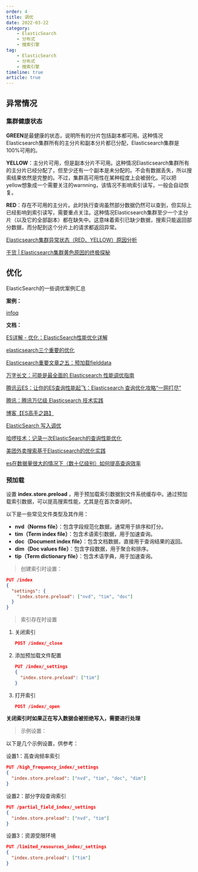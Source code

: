 ```yaml
---
order: 4
title: 调优
date: 2022-03-22
category: 
    - ElasticSearch
    - 分布式
    - 搜索引擎
tag: 
    - ElasticSearch
    - 分布式
    - 搜索引擎
timeline: true
article: true	
---
```


## 异常情况

### 集群健康状态

**GREEN**是最健康的状态，说明所有的分片包括副本都可用。这种情况Elasticsearch集群所有的主分片和副本分片都已分配，Elasticsearch集群是100%可用的。

**YELLOW**：主分片可用，但是副本分片不可用。这种情况Elasticsearch集群所有的主分片已经分配了，但至少还有一个副本是未分配的。不会有数据丢失，所以搜索结果依然是完整的。不过，集群高可用性在某种程度上会被弱化。可以把yellow想象成一个需要关注的warnning，该情况不影响索引读写，一般会自动恢复。

**RED**：存在不可用的主分片。此时执行查询虽然部分数据仍然可以查到，但实际上已经影响到索引读写，需要重点关注。这种情况Elasticsearch集群至少一个主分片（以及它的全部副本）都在缺失中。这意味着索引已缺少数据，搜索只能返回部分数据，而分配到这个分片上的请求都返回异常。

[Elasticsearch集群异常状态（RED、YELLOW）原因分析](https://cloud.tencent.com/developer/article/1803943)

[干货 | Elasticsearch集群黄色原因的终极探秘](https://blog.csdn.net/laoyang360/article/details/81271491)

## 优化

ElasticSearch的一些调优案例汇总

**案例：**

[infoq](https://www.infoq.cn/article/wymrl5h80sfawg8u7ede)

**文档：**

[ES详解 - 优化：ElasticSearch性能优化详解](https://www.pdai.tech/md/db/nosql-es/elasticsearch-y-peformance.html)

[elasticsearch三个重要的优化](https://zhaoyanblog.com/archives/319.html)

[Elasticsearch重要文章之五：预加载fielddata](https://zhaoyanblog.com/archives/764.html)

[万字长文：可能是最全面的 Elasticsearch 性能调优指南](https://www.modb.pro/db/582082)

[腾讯云ES：让你的ES查询性能起飞：Elasticsearch 查询优化攻略“一网打尽”](https://cloud.tencent.com/developer/article/2175753)

[腾讯：腾讯万亿级 Elasticsearch 技术实践](https://www.pdai.tech/md/db/nosql-es/elasticsearch-z-tencent.html)

[博客【ES高手之路】](https://xiaoxiami.gitbook.io/elasticsearch/)

[ElasticSearch 写入调优](https://www.modb.pro/db/541037)

[哈啰技术：记录一次ElasticSearch的查询性能优化](https://mp.weixin.qq.com/s?__biz=MzI3OTE3ODk4MQ==&mid=2247486047&idx=1&sn=b3ab21da891df124c03e628eb3851b4c&chksm=eb4af1d5dc3d78c3be8995c0e16674f47598f907185dac03919f0c4d0a26ea4a71a0543390bf&cur_album_id=2167592080448028675&scene=190#rd)

[美团外卖搜索基于Elasticsearch的优化实践](https://tech.meituan.com/2022/11/17/elasicsearch-optimization-practice-based-on-run-length-encoding.html)

[es在数据量很大的情况下（数十亿级别）如何提高查询效率](https://blog.csdn.net/cuiwjava/article/details/104341713/)

### 预加载

设置 **index.store.preload** ，用于预加载索引数据到文件系统缓存中。通过预加载索引数据，可以提高搜索性能，尤其是在首次查询时。

以下是一些常见文件类型及其作用：

- **nvd（Norms file）**：包含字段规范化数据，通常用于排序和打分。
- **tim（Term index file）**：包含术语索引数据，用于加速查询。
- **doc（Document index file）**：包含文档数据，直接用于查询结果的返回。
- **dim（Doc values file）**：包含字段数据，用于聚合和排序。
- **tip（Term dictionary file）**：包含术语字典，用于加速查询。

> 创建索引时设置：

```json
PUT /index
{
  "settings": {
    "index.store.preload": ["nvd", "tim", "doc"]
  }
}
```

> 索引存在时设置

1. 关闭索引

   ```json
   POST /index/_close
   ```

2. 添加预加载文件配置

   ```json
   PUT /index/_settings
   {
     "index.store.preload": ["tim"]
   }
   ```
   
3. 打开索引

   ```json
   POST /index/_open
   ```

**关闭索引时如果正在写入数据会被拒绝写入，需要进行处理**

> 示例设置：

以下是几个示例设置，供参考：

设置1：高查询频率索引

```json
PUT /high_frequency_index/_settings
{
  "index.store.preload": ["nvd", "tim", "doc", "dim"]
}
```

设置2：部分字段查询索引

```json
PUT /partial_field_index/_settings
{
  "index.store.preload": ["nvd", "tim"]
}
```

设置3：资源受限环境

```json
PUT /limited_resources_index/_settings
{
  "index.store.preload": ["tim"]
}
```